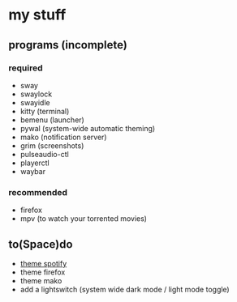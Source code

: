 # my stuff

## programs (incomplete)

### required

* sway
* swaylock
* swayidle
* kitty (terminal)
* bemenu (launcher)
* pywal (system-wide automatic theming)
* mako (notification server)
* grim (screenshots)
* pulseaudio-ctl
* playerctl
* waybar

### recommended

* firefox
* mpv (to watch your torrented movies)

## to(Space)do

* [theme spotify](https://github.com/khanhas/spicetify-cli)
* theme firefox
* theme mako
* add a lightswitch (system wide dark mode / light mode toggle)
